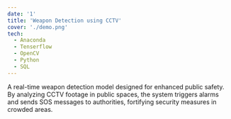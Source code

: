 ```yaml
---
date: '1'
title: 'Weapon Detection using CCTV'
cover: './demo.png'
tech:
  - Anaconda
  - Tenserflow
  - OpenCV
  - Python
  - SQL
---
```


A real-time weapon detection model designed for enhanced public safety. By analyzing CCTV footage in public spaces, the system triggers alarms and sends SOS messages to authorities, fortifying security measures in crowded areas.

